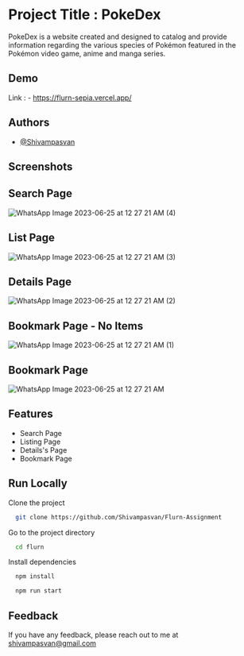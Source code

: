  
# Project Title : PokeDex 


PokeDex is a website created and designed to catalog and provide information regarding the various species of Pokémon featured in the Pokémon video game, anime and manga series.


## Demo
Link : - https://flurn-sepia.vercel.app/

## Authors

- [@Shivampasvan](https://github.com/Shivampasvan)

## Screenshots 

## Search Page

![WhatsApp Image 2023-06-25 at 12 27 21 AM (4)](https://github.com/Shivampasvan/Flurn-Assignment/assets/112854390/bc1a00df-4f59-4cf8-824b-0e96a6a00019)


## List Page

![WhatsApp Image 2023-06-25 at 12 27 21 AM (3)](https://github.com/Shivampasvan/Flurn-Assignment/assets/112854390/47eb7ae1-cf88-44ed-8aad-890730eb78c4)



## Details Page

![WhatsApp Image 2023-06-25 at 12 27 21 AM (2)](https://github.com/Shivampasvan/Flurn-Assignment/assets/112854390/443ad9dd-0f86-4c02-8df0-209332a5e754)

## Bookmark Page - No Items


![WhatsApp Image 2023-06-25 at 12 27 21 AM (1)](https://github.com/Shivampasvan/Flurn-Assignment/assets/112854390/37593319-6afb-4f5d-b67c-c4bbb9e69513)



## Bookmark Page

![WhatsApp Image 2023-06-25 at 12 27 21 AM](https://github.com/Shivampasvan/Flurn-Assignment/assets/112854390/0de4135a-cfd7-4271-a91c-a72355d43ff7)




## Features

- Search Page
- Listing Page
- Details's Page
- Bookmark Page


## Run Locally

Clone the project

```bash
  git clone https://github.com/Shivampasvan/Flurn-Assignment
```

Go to the project directory

```bash
  cd flurn
```

Install dependencies

```bash
  npm install
```

```bash
  npm run start
```

## Feedback

If you have any feedback, please reach out to me at shivampasvan@gmail.com
